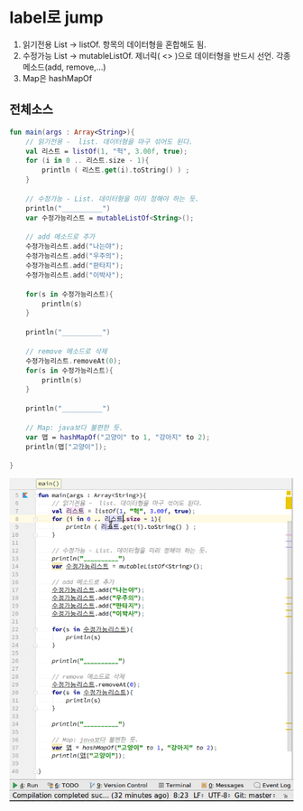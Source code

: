 # label로 jump
1. 읽기전용 List -> listOf. 항목의 데이터형을 혼합해도 됨.
2. 수정가능 List -> mutableListOf.  제너릭( <> )으로 데이터형을 반드시 선언. 각종 메소드(add, remove,...)
3. Map은 hashMapOf

## 전체소스
~~~kotlin
fun main(args : Array<String>){
    // 읽기전용 -  list. 데이터형을 마구 섞어도 된다.
    val 리스트 = listOf(1, "헉", 3.00f, true);
    for (i in 0 .. 리스트.size - 1){
        println ( 리스트.get(i).toString() ) ;
    }

    // 수정가능 - List. 데이터형을 미리 정해야 하는 듯.
    println("__________")
    var 수정가능리스트 = mutableListOf<String>();

    // add 메소드로 추가
    수정가능리스트.add("나는야");
    수정가능리스트.add("우주의");
    수정가능리스트.add("판타지");
    수정가능리스트.add("이박사");

    for(s in 수정가능리스트){
        println(s)
    }

    println("__________")

    // remove 메소드로 삭제
    수정가능리스트.removeAt(0);
    for(s in 수정가능리스트){
        println(s)
    }

    println("__________")

    // Map: java보다 불편한 듯.
    var 맵 = hashMapOf("고양이" to 1, "강아지" to 2);
    println(맵["고양이"]);

}
~~~
![이미지](collections.gif)
